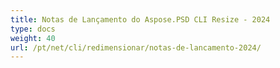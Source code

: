 ```yaml
---
title: Notas de Lançamento do Aspose.PSD CLI Resize - 2024
type: docs
weight: 40
url: /pt/net/cli/redimensionar/notas-de-lancamento-2024/
---
```

